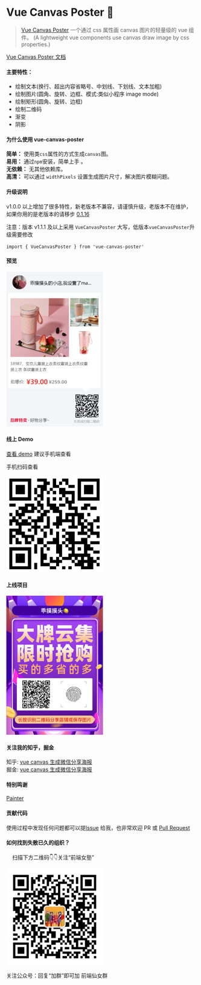 # Vue Canvas Poster 🎉

> [Vue Canvas Poster](https://sunniejs.github.io/vue-canvas-poster/#/) 一个通过 css 属性画 canvas 图片的轻量级的 vue 组件。 (A lightweight vue components use canvas draw image by css properties.)

[Vue Canvas Poster 文档](https://sunniejs.github.io/vue-canvas-poster/#/)

#### 主要特性：

- 绘制文本(换行、超出内容省略号、中划线、下划线、文本加粗)
- 绘制图片(圆角、旋转、边框、模式:类似小程序 image mode)
- 绘制矩形(圆角、旋转、边框)
- 绘制二维码
- 渐变
- 阴影

#### 为什么使用 vue-canvas-poster

**简单：** 使用类`css`属性的方式生成`canvas`图。  
**易用：** 通过`npm`安装，简单上手 。  
**无依赖：** 无其他依赖库。  
**高清：** 可以通过 `widthPixels` 设置生成图片尺寸，解决图片模糊问题。

#### 升级说明

v1.0.0 以上增加了很多特性，新老版本不兼容，请谨慎升级，老版本不在维护，如果你用的是老版本的请移步 [0.1.16](https://github.com/sunniejs/vue_canvas_poster/tree/0.1.16)

注意：版本 v1.1.1 及以上采用 `VueCanvasPoster` 大写，低版本`vueCanvasPoster`升级需要修改

```
import { VueCanvasPoster } from 'vue-canvas-poster'
```

#### 预览

<p>
  <img src="./static/demo.png" width="256" style="display:inline;">
</p>

#### 线上 Demo

[查看 demo](https://www.solui.cn/vant-demo/#/example/poster) 建议手机端查看

手机扫码查看

 <p>
  <img src="./static/qrcode.png" width="256" style="display:inline;">
</p>

#### 上线项目

<p>
  <img src="./static/online.png" width="256" style="display:inline;">
</p>

#### 关注我的知乎，掘金

知乎: [vue canvas 生成微信分享海报](https://zhuanlan.zhihu.com/p/150478131)  
掘金: [vue canvas 生成微信分享海报](https://juejin.im/post/5d47e18c6fb9a06b1f1415f3)

#### 特别鸣谢 ​

[Painter](https://github.com/Kujiale-Mobile/Painter)

#### 贡献代码

使用过程中发现任何问题都可以提[Issue](https://github.com/sunniejs/vue-canvas-poster/issues) 给我，也非常欢迎 PR 或 [Pull Request ](https://github.com/sunniejs/vue-canvas-poster/pulls)

#### 如何找到失散已久的组织？

&nbsp;&nbsp;&nbsp;&nbsp;扫描下方二维码:point_down::point_down:关注“前端女塾”

 <p>
  <img src="./static/gognzhonghao.jpg" width="256" style="display:inline;">
</p>

关注公众号：回复“加群”即可加 前端仙女群
